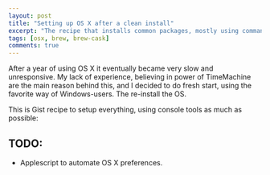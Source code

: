 ```yaml
---
layout: post
title: "Setting up OS X after a clean install"
excerpt: "The recipe that installs common packages, mostly using command line"
tags: [osx, brew, brew-cask]
comments: true
---
```


After a year of using OS X it eventually became very slow and unresponsive.
My lack of experience, believing in power of TimeMachine are the main reason behind this, and I decided to do fresh start, using the favorite way of Windows-users. The re-install the OS.

This is Gist recipe to setup everything, using console tools as much as possible:
<script src="https://gist.github.com/unknownexception/4ea9eb4fda373b227fff.js"></script>

## TODO:

- Applescript to automate OS X preferences.
